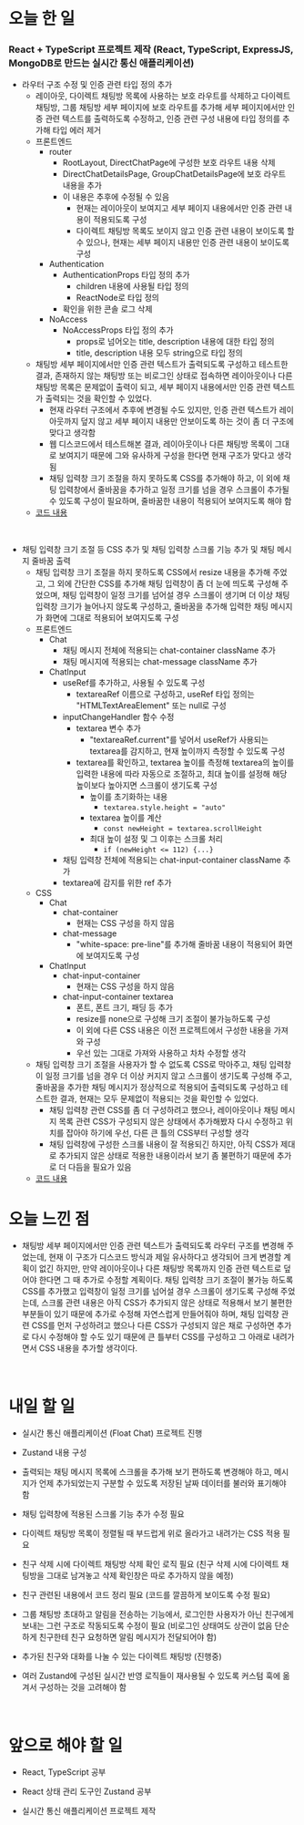 # 오늘 한 일

### React + TypeScript 프로젝트 제작 (React, TypeScript, ExpressJS, MongoDB로 만드는 실시간 통신 애플리케이션)

- 라우터 구조 수정 및 인증 관련 타입 정의 추가
  - 레이아웃, 다이렉트 채팅방 목록에 사용하는 보호 라우트를 삭제하고 다이렉트 채팅방, 그룹 채팅방 세부 페이지에 보호 라우트를 추가해 세부 페이지에서만 인증 관련 텍스트를 출력하도록 수정하고, 인증 관련 구성 내용에 타입 정의를 추가해 타입 에러 제거
  - 프론트엔드
    - router
      - RootLayout, DirectChatPage에 구성한 보호 라우트 내용 삭제
      - DirectChatDetailsPage, GroupChatDetailsPage에 보호 라우트 내용을 추가
      - 이 내용은 추후에 수정될 수 있음
        - 현재는 레이아웃이 보여지고 세부 페이지 내용에서만 인증 관련 내용이 적용되도록 구성
        - 다이렉트 채팅방 목록도 보이지 않고 인증 관련 내용이 보이도록 할 수 있으나, 현재는 세부 페이지 내용만 인증 관련 내용이 보이도록 구성
    - Authentication
      - AuthenticationProps 타입 정의 추가
        - children 내용에 사용될 타입 정의
        - ReactNode로 타입 정의
      - 확인을 위한 콘솔 로그 삭제
    - NoAccess
      - NoAccessProps 타입 정의 추가
        - props로 넘어오는 title, description 내용에 대한 타입 정의
        - title, description 내용 모두 string으로 타입 정의
  - 채팅방 세부 페이지에서만 인증 관련 텍스트가 출력되도록 구성하고 테스트한 결과, 존재하지 않는 채팅방 또는 비로그인 상태로 접속하면 레이아웃이나 다른 채팅방 목록은 문제없이 출력이 되고, 세부 페이지 내용에서만 인증 관련 텍스트가 출력되는 것을 확인할 수 있었다.
    - 현재 라우터 구조에서 추후에 변경될 수도 있지만, 인증 관련 텍스트가 레이아웃까지 덮지 않고 세부 페이지 내용만 안보이도록 하는 것이 좀 더 구조에 맞다고 생각함
    - 웹 디스코드에서 테스트해본 결과, 레이아웃이나 다른 채팅방 목록이 그대로 보여지기 때문에 그와 유사하게 구성을 한다면 현재 구조가 맞다고 생각됨
    - 채팅 입력창 크기 조절을 하지 못하도록 CSS를 추가해야 하고, 이 외에 채팅 입력창에서 줄바꿈을 추가하고 일정 크기를 넘을 경우 스크롤이 추가될 수 있도록 구성이 필요하며, 줄바꿈한 내용이 적용되어 보여지도록 해야 함
  - [코드 내용](https://github.com/jeongsangtae/float-chat/commit/ba4f6b9460d011efb3ec072624e5d4d18bd03d4c)

<br />

- 채팅 입력창 크기 조절 등 CSS 추가 및 채팅 입력창 스크롤 기능 추가 및 채팅 메시지 줄바꿈 출력
  - 채팅 입력창 크기 조절을 하지 못하도록 CSS에서 resize 내용을 추가해 주었고, 그 외에 간단한 CSS를 추가해 채팅 입력창이 좀 더 눈에 띄도록 구성해 주었으며, 채팅 입력창이 일정 크기를 넘어설 경우 스크롤이 생기며 더 이상 채팅 입력창 크기가 늘어나지 않도록 구성하고, 줄바꿈을 추가해 입력한 채팅 메시지가 화면에 그대로 적용되어 보여지도록 구성
  - 프론트엔드
    - Chat
      - 채팅 메시지 전체에 적용되는 chat-container className 추가
      - 채팅 메시지에 적용되는 chat-message className 추가
    - ChatInput
      - useRef를 추가하고, 사용될 수 있도록 구성
        - textareaRef 이름으로 구성하고, useRef 타입 정의는 "HTMLTextAreaElement" 또는 null로 구성
      - inputChangeHandler 함수 수정
        - textarea 변수 추가
          - "textareaRef.current"를 넣어서 useRef가 사용되는 textarea를 감지하고, 현재 높이까지 측정할 수 있도록 구성
        - textarea를 확인하고, textarea 높이를 측정해 textarea의 높이를 입력한 내용에 따라 자동으로 조절하고, 최대 높이를 설정해 해당 높이보다 높아지면 스크롤이 생기도록 구성
          - 높이를 초기화하는 내용
            - `textarea.style.height = "auto"`
          - textarea 높이를 계산
            - `const newHeight = textarea.scrollHeight`
          - 최대 높이 설정 및 그 이후는 스크롤 처리
            - `if (newHeight <= 112) {...}`
      - 채팅 입력창 전체에 적용되는 chat-input-container className 추가
      - textarea에 감지를 위한 ref 추가
  - CSS
    - Chat
      - chat-container
        - 현재는 CSS 구성을 하지 않음
      - chat-message
        - "white-space: pre-line"를 추가해 줄바꿈 내용이 적용되어 화면에 보여지도록 구성
    - ChatInput
      - chat-input-container
        - 현재는 CSS 구성을 하지 않음
      - chat-input-container textarea
        - 폰트, 폰트 크기, 패딩 등 추가
        - resize를 none으로 구성해 크기 조절이 불가능하도록 구성
        - 이 외에 다른 CSS 내용은 이전 프로젝트에서 구성한 내용을 가져와 구성
        - 우선 있는 그대로 가져와 사용하고 차차 수정할 생각
  - 채팅 입력창 크기 조절을 사용자가 할 수 없도록 CSS로 막아주고, 채팅 입력창이 일정 크기를 넘을 경우 더 이상 커지지 않고 스크롤이 생기도록 구성해 주고, 줄바꿈을 추가한 채팅 메시지가 정상적으로 적용되어 출력되도록 구성하고 테스트한 결과, 현재는 모두 문제없이 적용되는 것을 확인할 수 있었다.
    - 채팅 입력창 관련 CSS를 좀 더 구성하려고 했으나, 레이아웃이나 채팅 메시지 목록 관련 CSS가 구성되지 않은 상태에서 추가해봤자 다시 수정하고 위치를 잡아야 하기에 우선, 다른 큰 틀의 CSS부터 구성할 생각
    - 채팅 입력창에 구성한 스크롤 내용이 잘 적용되긴 하지만, 아직 CSS가 제대로 추가되지 않은 상태로 적용한 내용이라서 보기 좀 불편하기 때문에 추가로 더 다듬을 필요가 있음
  - [코드 내용](https://github.com/jeongsangtae/float-chat/commit/2f7379ddd6092708303b52fd89a1bae29cea5a24)

# 오늘 느낀 점

- 채팅방 세부 페이지에서만 인증 관련 텍스트가 출력되도록 라우터 구조를 변경해 주었는데, 현재 이 구조가 디스코드 방식과 제일 유사하다고 생각되어 크게 변경할 계획이 없긴 하지만, 만약 레이아웃이나 다른 채팅방 목록까지 인증 관련 텍스트로 덮어야 한다면 그 때 추가로 수정할 계획이다. 채팅 입력창 크기 조절이 불가능 하도록 CSS를 추가했고 입력창이 일정 크기를 넘어설 경우 스크롤이 생기도록 구성해 주었는데, 스크롤 관련 내용은 아직 CSS가 추가되지 않은 상태로 적용해서 보기 불편한 부분들이 있기 때문에 추가로 수정해 자연스럽게 만들어줘야 하며, 채팅 입력창 관련 CSS를 먼저 구성하려고 했으나 다른 CSS가 구성되지 않은 채로 구성하면 추가로 다시 수정해야 할 수도 있기 때문에 큰 틀부터 CSS를 구성하고 그 아래로 내려가면서 CSS 내용을 추가할 생각이다.

<br />

# 내일 할 일

- 실시간 통신 애플리케이션 (Float Chat) 프로젝트 진행

- Zustand 내용 구성

- 출력되는 채팅 메시지 목록에 스크롤을 추가해 보기 편하도록 변경해야 하고, 메시지가 언제 추가되었는지 구분할 수 있도록 저장된 날짜 데이터를 불러와 표기해야 함

- 채팅 입력창에 적용된 스크롤 기능 추가 수정 필요

- 다이렉트 채팅방 목록이 정렬될 때 부드럽게 위로 올라가고 내려가는 CSS 적용 필요

- 친구 삭제 시에 다이렉트 채팅방 삭제 확인 로직 필요 (친구 삭제 시에 다이렉트 채팅방을 그대로 남겨놓고 삭제 확인창은 따로 추가하지 않을 예정)

- 친구 관련된 내용에서 코드 정리 필요 (코드를 깔끔하게 보이도록 수정 필요)

- 그룹 채팅방 초대하고 알림을 전송하는 기능에서, 로그인한 사용자가 아닌 친구에게 보내는 그런 구조로 작동되도록 수정이 필요 (비로그인 상태여도 상관이 없음 단순하게 친구한테 친구 요청하면 알림 메시지가 전달되어야 함)

- 추가된 친구와 대화를 나눌 수 있는 다이렉트 채팅방 (진행중)

- 여러 Zustand에 구성된 실시간 반영 로직들이 재사용될 수 있도록 커스텀 훅에 옮겨서 구성하는 것을 고려해야 함

<br />

# 앞으로 해야 할 일

- React, TypeScript 공부

- React 상태 관리 도구인 Zustand 공부

- 실시간 통신 애플리케이션 프로젝트 제작
